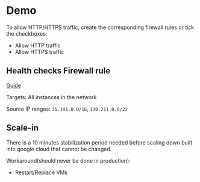 # Demo

To allow HTTP/HTTPS traffic, create the corresponding firewall rules or tick the checkboxes:

- Allow HTTP traffic
- Allow HTTPS traffic

## Health checks Firewall rule

[Guide](https://cloud.google.com/load-balancing/docs/health-check-concepts#ip-ranges)

Targets: All instances in the network

Source IP ranges: `35.191.0.0/16`, `130.211.0.0/22`

## Scale-in

There is a 10 minutes stabilization period needed before scaling down built into google cloud that cannot be changed.

Workaround(should never be done in production):

- Restart/Replace VMs